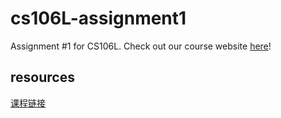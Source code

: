 # cs106L-assignment1
Assignment #1 for CS106L. Check out our course website [here](http://cs106l.stanford.edu)!


## resources

[课程链接](https://web.stanford.edu/class/archive/cs/cs106l/cs106l.1212/assignments.html)